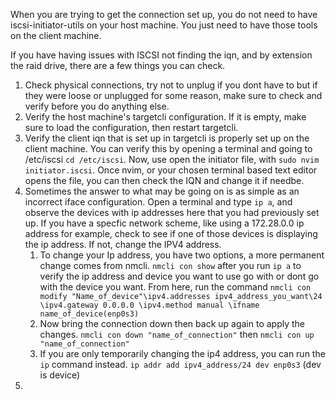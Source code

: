 
When you are trying to get the connection set up, you do not need to have iscsi-initiator-utils on your host machine. You just need to have those tools on the client machine. 

If you have having issues with ISCSI not finding the iqn, and by extension the raid drive, there are a few things you can check.
1. Check physical connections, try not to unplug if you dont have to but if they were loose or unplugged for some reason, make sure to check and verify before you do anything else.
2. Verify the host machine's targetcli configuration. If it is empty, make sure to load the configuration, then restart targetcli. 
3. Verify the client iqn that is set up in targetcli is properly set up on the client machine. You can verify this by opening a terminal and going to /etc/iscsi `cd /etc/iscsi`. Now, use open the initiator file, with  `sudo nvim initiator.iscsi`. Once nvim, or your chosen terminal based text editor opens the file, you can then check the IQN and change it if needbe. 
4. Sometimes the answer to what may be going on is as simple as an incorrect iface configuration. Open a terminal and type `ip a`, and observe the devices with ip addresses here that you had previously set up. If you have a specfic network scheme, like using a 172.28.0.0 ip address for example, check to see if one of those devices is displaying the ip address. If not, change the IPV4 address.
	1. To change your Ip address, you have two options, a more permanent change comes from nmcli. `nmcli con show` after you run `ip a` to verify the ip address and device you want to use go with or dont go with the device you want. From here, run the command `nmcli con modify "Name_of_device"\ipv4.addresses ipv4_address_you_want\24 \ipv4.gateway 0.0.0.0 \ipv4.method manual \ifname name_of_device(enp0s3)` 
	2. Now bring the connection down then back up again to apply the changes. `nmcli con down "name_of_connection"` then `nmcli con up "name_of_connection"`
	3. If you are only temporarily changing the ip4 address, you can run the `ip` command instead. `ip addr add ipv4_address/24 dev enp0s3` (dev is device)
5. 